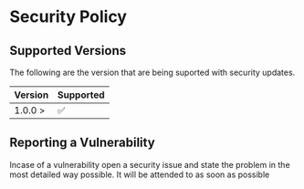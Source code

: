 # Security Policy

## Supported Versions

The following are the version that are being suported with security updates.

| Version | Supported          |
| ------- | ------------------ |
| 1.0.0 > | :white_check_mark: |

## Reporting a Vulnerability

Incase of a vulnerability open a security issue and state the problem in the most detailed way possible. It will be attended to as soon as possible
